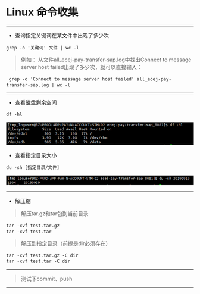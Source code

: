 # Linux 命令收集

---
- 查询指定关键词在某文件中出现了多少次
```
grep -o '关键词' 文件 | wc -l
```

> 例如：
>  从文件all_ecej-pay-transfer-sap.log中找出Connect to message server host failed出现了多少次，就可以直接输入：

```
 grep -o 'Connect to message server host failed' all_ecej-pay-transfer-sap.log | wc -l
```

---

-  查看磁盘剩余空间

```
df -hl
```

![image](https://github.com/nidagewcc/images/blob/master/linux_command1.png?raw=true)

- 查看指定目录大小

```
du -sh [指定目录/文件]
```
![image](https://github.com/nidagewcc/images/blob/master/linux_command2.png?raw=true)


---

- 解压缩

> 解压tar.gz和tar包到当前目录
```
tar -xvf test.tar.gz
tar -xvf test.tar 
```

> 解压到指定目录（前提是dir必须存在）

```
tar -xvf test.tar.gz -C dir
tar -xvf test.tar -C dir 
```

---
> 测试下commit、push
---